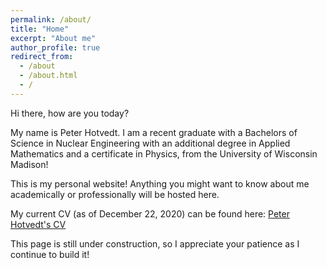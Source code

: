 ```yaml
---
permalink: /about/
title: "Home"
excerpt: "About me"
author_profile: true
redirect_from: 
  - /about
  - /about.html
  - /
---
```


Hi there, how are you today? 

My name is Peter Hotvedt. I am a recent graduate with a Bachelors of Science in Nuclear Engineering with an additional degree in Applied Mathematics and a certificate in Physics, from the University of Wisconsin Madison! 

This is my personal website! Anything you might want to know about me academically or professionally will be hosted here.

My current CV (as of December 22, 2020) can be found here: [Peter Hotvedt's CV](/files/Peter_Hotvedt_CV___202012__WEBSITE_.pdf)

This page is still under construction, so I appreciate your patience as I continue to build it!

